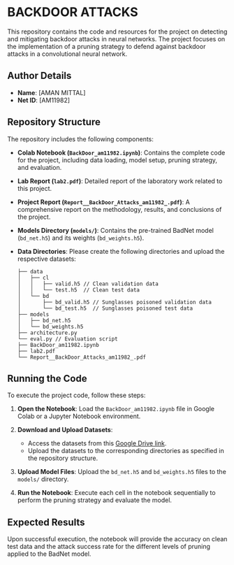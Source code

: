 # BACKDOOR ATTACKS

This repository contains the code and resources for the project on detecting and mitigating backdoor attacks in neural networks. The project focuses on the implementation of a pruning strategy to defend against backdoor attacks in a convolutional neural network.

## Author Details

- **Name**: [AMAN MITTAL]
- **Net ID**: [AM11982]

## Repository Structure

The repository includes the following components:

- **Colab Notebook (`BackDoor_am11982.ipynb`)**: Contains the complete code for the project, including data loading, model setup, pruning strategy, and evaluation.

- **Lab Report (`lab2.pdf`)**: Detailed report of the laboratory work related to this project.

- **Project Report (`Report__BackDoor_Attacks_am11982_.pdf`)**: A comprehensive report on the methodology, results, and conclusions of the project.

- **Models Directory (`models/`)**: Contains the pre-trained BadNet model (`bd_net.h5`) and its weights (`bd_weights.h5`).

- **Data Directories**: Please create the following directories and upload the respective datasets:
    ```
    ├── data 
    │   ├── cl
    │   │   ├── valid.h5 // Clean validation data
    │   │   └── test.h5  // Clean test data
    │   └── bd
    │       ├── bd_valid.h5 // Sunglasses poisoned validation data
    │       └── bd_test.h5  // Sunglasses poisoned test data
    ├── models
    │   ├── bd_net.h5
    │   └── bd_weights.h5
    ├── architecture.py
    └── eval.py // Evaluation script
    ├── BackDoor_am11982.ipynb
    ├── lab2.pdf
    └── Report__BackDoor_Attacks_am11982_.pdf
    ```

## Running the Code

To execute the project code, follow these steps:

1. **Open the Notebook**: Load the `BackDoor_am11982.ipynb` file in Google Colab or a Jupyter Notebook environment.

2. **Download and Upload Datasets**: 
   - Access the datasets from this [Google Drive link](https://drive.google.com/drive/folders/1vw09supPHdXDhlBL_cZMru0k8cQi0gdX?usp=drive_link).
   - Upload the datasets to the corresponding directories as specified in the repository structure.

3. **Upload Model Files**: Upload the `bd_net.h5` and `bd_weights.h5` files to the `models/` directory.

4. **Run the Notebook**: Execute each cell in the notebook sequentially to perform the pruning strategy and evaluate the model.

## Expected Results

Upon successful execution, the notebook will provide the accuracy on clean test data and the attack success rate for the different levels of pruning applied to the BadNet model.
